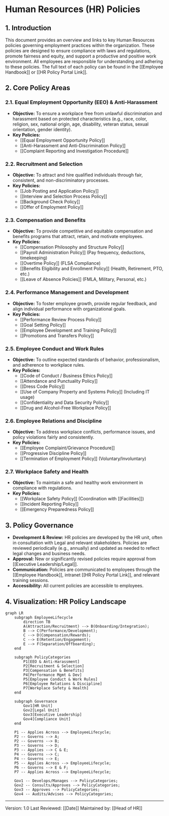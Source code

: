 # Human Resources (HR) Policies

## 1. Introduction
This document provides an overview and links to key Human Resources policies governing employment practices within the organization. These policies are designed to ensure compliance with laws and regulations, promote fairness and equity, and support a productive and positive work environment. All employees are responsible for understanding and adhering to these policies. The full text of each policy can be found in the [[Employee Handbook]] or [[HR Policy Portal Link]].

## 2. Core Policy Areas

### 2.1. Equal Employment Opportunity (EEO) & Anti-Harassment
- **Objective:** To ensure a workplace free from unlawful discrimination and harassment based on protected characteristics (e.g., race, color, religion, sex, national origin, age, disability, veteran status, sexual orientation, gender identity).
- **Key Policies:**
    - [[Equal Employment Opportunity Policy]]
    - [[Anti-Harassment and Anti-Discrimination Policy]]
    - [[Complaint Reporting and Investigation Procedure]]

### 2.2. Recruitment and Selection
- **Objective:** To attract and hire qualified individuals through fair, consistent, and non-discriminatory processes.
- **Key Policies:**
    - [[Job Posting and Application Policy]]
    - [[Interview and Selection Process Policy]]
    - [[Background Check Policy]]
    - [[Offer of Employment Policy]]

### 2.3. Compensation and Benefits
- **Objective:** To provide competitive and equitable compensation and benefits programs that attract, retain, and motivate employees.
- **Key Policies:**
    - [[Compensation Philosophy and Structure Policy]]
    - [[Payroll Administration Policy]] (Pay frequency, deductions, timekeeping)
    - [[Overtime Policy]] (FLSA Compliance)
    - [[Benefits Eligibility and Enrollment Policy]] (Health, Retirement, PTO, etc.)
    - [[Leave of Absence Policies]] (FMLA, Military, Personal, etc.)

### 2.4. Performance Management and Development
- **Objective:** To foster employee growth, provide regular feedback, and align individual performance with organizational goals.
- **Key Policies:**
    - [[Performance Review Process Policy]]
    - [[Goal Setting Policy]]
    - [[Employee Development and Training Policy]]
    - [[Promotions and Transfers Policy]]

### 2.5. Employee Conduct and Work Rules
- **Objective:** To outline expected standards of behavior, professionalism, and adherence to workplace rules.
- **Key Policies:**
    - [[Code of Conduct / Business Ethics Policy]]
    - [[Attendance and Punctuality Policy]]
    - [[Dress Code Policy]]
    - [[Use of Company Property and Systems Policy]] (Including IT usage)
    - [[Confidentiality and Data Security Policy]]
    - [[Drug and Alcohol-Free Workplace Policy]]

### 2.6. Employee Relations and Discipline
- **Objective:** To address workplace conflicts, performance issues, and policy violations fairly and consistently.
- **Key Policies:**
    - [[Employee Complaint/Grievance Procedure]]
    - [[Progressive Discipline Policy]]
    - [[Termination of Employment Policy]] (Voluntary/Involuntary)

### 2.7. Workplace Safety and Health
- **Objective:** To maintain a safe and healthy work environment in compliance with regulations.
- **Key Policies:**
    - [[Workplace Safety Policy]] (Coordination with [[Facilities]])
    - [[Incident Reporting Policy]]
    - [[Emergency Preparedness Policy]]

## 3. Policy Governance
- **Development & Review:** HR policies are developed by the HR unit, often in consultation with Legal and relevant stakeholders. Policies are reviewed periodically (e.g., annually) and updated as needed to reflect legal changes and business needs.
- **Approval:** New or significantly revised policies require approval from [[Executive Leadership/Legal]].
- **Communication:** Policies are communicated to employees through the [[Employee Handbook]], intranet [[HR Policy Portal Link]], and relevant training sessions.
- **Accessibility:** All current policies are accessible to employees.

## 4. Visualization: HR Policy Landscape

```mermaid
graph LR
    subgraph EmployeeLifecycle
        direction TB
        A(Attraction/Recruitment) --> B(Onboarding/Integration);
        B --> C(Performance/Development);
        C --> D(Compensation/Rewards);
        C --> E(Retention/Engagement);
        E --> F(Separation/Offboarding);
    end

    subgraph PolicyCategories
        P1[EEO & Anti-Harassment]
        P2[Recruitment & Selection]
        P3[Compensation & Benefits]
        P4[Performance Mgmt & Dev]
        P5[Employee Conduct & Work Rules]
        P6[Employee Relations & Discipline]
        P7[Workplace Safety & Health]
    end

    subgraph Governance
        Gov1[HR Unit]
        Gov2[Legal Unit]
        Gov3[Executive Leadership]
        Gov4[Compliance Unit]
    end

    P1 -- Applies Across --> EmployeeLifecycle;
    P2 -- Governs --> A;
    P2 -- Governs --> B;
    P3 -- Governs --> D;
    P3 -- Applies --> C & E;
    P4 -- Governs --> C;
    P4 -- Governs --> E;
    P5 -- Applies Across --> EmployeeLifecycle;
    P6 -- Governs --> E & F;
    P7 -- Applies Across --> EmployeeLifecycle;

    Gov1 -- Develops/Manages --> PolicyCategories;
    Gov2 -- Consults/Approves --> PolicyCategories;
    Gov3 -- Approves --> PolicyCategories;
    Gov4 -- Audits/Advises --> PolicyCategories;

```

---
Version: 1.0
Last Reviewed: [[Date]]
Maintained by: [[Head of HR]] 